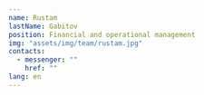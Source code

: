 ```yaml
---
name: Rustam
lastName: Gabitov
position: Financial and operational management
img: "assets/img/team/rustam.jpg"
contacts:
  - messenger: ""
    href: ""
lang: en
---
```

